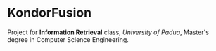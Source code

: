 # KondorFusion
Project for **Information Retrieval** class, _University of Padua_, Master's degree in Computer Science Engineering.
